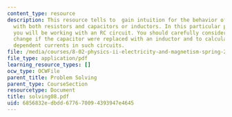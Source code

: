 ```yaml
---
content_type: resource
description: This resource tells to  gain intuition for the behavior of DC circuits
  with both resistors and capacitors or inductors. In this particular problem solving
  you will be working with an RC circuit. You should carefully consider what would
  change if the capacitor were replaced with an inductor and to calculate the time
  dependent currents in such circuits.
file: /media/courses/8-02-physics-ii-electricity-and-magnetism-spring-2007/6856832edbdd677670094393947e4645_solving08.pdf
file_type: application/pdf
learning_resource_types: []
ocw_type: OCWFile
parent_title: Problem Solving
parent_type: CourseSection
resourcetype: Document
title: solving08.pdf
uid: 6856832e-dbdd-6776-7009-4393947e4645
---
```

